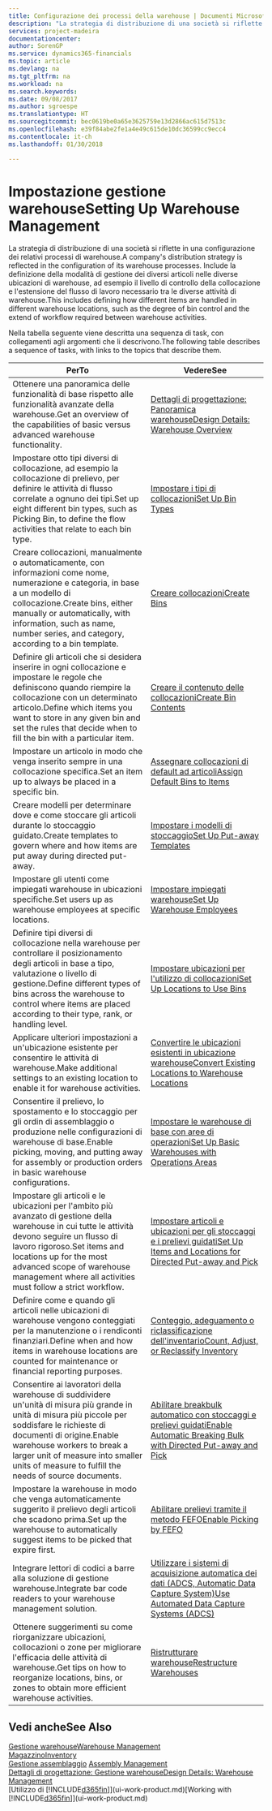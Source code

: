 ```yaml
---
title: Configurazione dei processi della warehouse | Documenti Microsoft
description: "La strategia di distribuzione di una società si riflette in una configurazione dei relativi processi di warehouse. Include la definizione della modalità di gestione dei diversi articoli nelle diverse ubicazioni di warehouse, ad esempio il livello di controllo della collocazione e l'estensione del flusso di lavoro necessario tra le diverse attività di warehouse."
services: project-madeira
documentationcenter: 
author: SorenGP
ms.service: dynamics365-financials
ms.topic: article
ms.devlang: na
ms.tgt_pltfrm: na
ms.workload: na
ms.search.keywords: 
ms.date: 09/08/2017
ms.author: sgroespe
ms.translationtype: HT
ms.sourcegitcommit: bec0619be0a65e3625759e13d2866ac615d7513c
ms.openlocfilehash: e39f84abe2fe1a4e49c615de10dc36599cc9ecc4
ms.contentlocale: it-ch
ms.lasthandoff: 01/30/2018

---
```

# <a name="setting-up-warehouse-management"></a><span data-ttu-id="14206-104">Impostazione gestione warehouse</span><span class="sxs-lookup"><span data-stu-id="14206-104">Setting Up Warehouse Management</span></span>
<span data-ttu-id="14206-105">La strategia di distribuzione di una società si riflette in una configurazione dei relativi processi di warehouse.</span><span class="sxs-lookup"><span data-stu-id="14206-105">A company's distribution strategy is reflected in the configuration of its warehouse processes.</span></span> <span data-ttu-id="14206-106">Include la definizione della modalità di gestione dei diversi articoli nelle diverse ubicazioni di warehouse, ad esempio il livello di controllo della collocazione e l'estensione del flusso di lavoro necessario tra le diverse attività di warehouse.</span><span class="sxs-lookup"><span data-stu-id="14206-106">This includes defining how different items are handled in different warehouse locations, such as the degree of bin control and the extend of workflow required between warehouse activities.</span></span>  

 <span data-ttu-id="14206-107">Nella tabella seguente viene descritta una sequenza di task, con collegamenti agli argomenti che li descrivono.</span><span class="sxs-lookup"><span data-stu-id="14206-107">The following table describes a sequence of tasks, with links to the topics that describe them.</span></span>   

|<span data-ttu-id="14206-108">**Per**</span><span class="sxs-lookup"><span data-stu-id="14206-108">**To**</span></span>|<span data-ttu-id="14206-109">**Vedere**</span><span class="sxs-lookup"><span data-stu-id="14206-109">**See**</span></span>|  
|------------|-------------|  
|<span data-ttu-id="14206-110">Ottenere una panoramica delle funzionalità di base rispetto alle funzionalità avanzate della warehouse.</span><span class="sxs-lookup"><span data-stu-id="14206-110">Get an overview of the capabilities of basic versus advanced warehouse functionality.</span></span>|[<span data-ttu-id="14206-111">Dettagli di progettazione: Panoramica warehouse</span><span class="sxs-lookup"><span data-stu-id="14206-111">Design Details: Warehouse Overview</span></span>](design-details-warehouse-overview.md)|  
|<span data-ttu-id="14206-112">Impostare otto tipi diversi di collocazione, ad esempio la collocazione di prelievo, per definire le attività di flusso correlate a ognuno dei tipi.</span><span class="sxs-lookup"><span data-stu-id="14206-112">Set up eight different bin types, such as Picking Bin, to define the flow activities that relate to each bin type.</span></span>|[<span data-ttu-id="14206-113">Impostare i tipi di collocazioni</span><span class="sxs-lookup"><span data-stu-id="14206-113">Set Up Bin Types</span></span>](warehouse-how-to-set-up-bin-types.md)|  
|<span data-ttu-id="14206-114">Creare collocazioni, manualmente o automaticamente, con informazioni come nome, numerazione e categoria, in base a un modello di collocazione.</span><span class="sxs-lookup"><span data-stu-id="14206-114">Create bins, either manually or automatically, with information, such as name, number series, and category, according to a bin template.</span></span>|[<span data-ttu-id="14206-115">Creare collocazioni</span><span class="sxs-lookup"><span data-stu-id="14206-115">Create Bins</span></span>](warehouse-how-to-create-individual-bins.md)|  
|<span data-ttu-id="14206-116">Definire gli articoli che si desidera inserire in ogni collocazione e impostare le regole che definiscono quando riempire la collocazione con un determinato articolo.</span><span class="sxs-lookup"><span data-stu-id="14206-116">Define which items you want to store in any given bin and set the rules that decide when to fill the bin with a particular item.</span></span>|[<span data-ttu-id="14206-117">Creare il contenuto delle collocazioni</span><span class="sxs-lookup"><span data-stu-id="14206-117">Create Bin Contents</span></span>](warehouse-how-to-set-up-bin-contents.md)|  
|<span data-ttu-id="14206-118">Impostare un articolo in modo che venga inserito sempre in una collocazione specifica.</span><span class="sxs-lookup"><span data-stu-id="14206-118">Set an item up to always be placed in a specific bin.</span></span>|[<span data-ttu-id="14206-119">Assegnare collocazioni di default ad articoli</span><span class="sxs-lookup"><span data-stu-id="14206-119">Assign Default Bins to Items</span></span>](warehouse-how-to-assign-default-bins-to-items.md)|
|<span data-ttu-id="14206-120">Creare modelli per determinare dove e come stoccare gli articoli durante lo stoccaggio guidato.</span><span class="sxs-lookup"><span data-stu-id="14206-120">Create templates to govern where and how items are put away during directed put-away.</span></span>|[<span data-ttu-id="14206-121">Impostare i modelli di stoccaggio</span><span class="sxs-lookup"><span data-stu-id="14206-121">Set Up Put-away Templates</span></span>](warehouse-how-to-set-up-put-away-templates.md)|
|<span data-ttu-id="14206-122">Impostare gli utenti come impiegati warehouse in ubicazioni specifiche.</span><span class="sxs-lookup"><span data-stu-id="14206-122">Set users up as warehouse employees at specific locations.</span></span>|[<span data-ttu-id="14206-123">Impostare impiegati warehouse</span><span class="sxs-lookup"><span data-stu-id="14206-123">Set Up Warehouse Employees</span></span>](warehouse-how-to-set-up-warehouse-employees.md)|
|<span data-ttu-id="14206-124">Definire tipi diversi di collocazione nella warehouse per controllare il posizionamento degli articoli in base a tipo, valutazione o livello di gestione.</span><span class="sxs-lookup"><span data-stu-id="14206-124">Define different types of bins across the warehouse to control where items are placed according to their type, rank, or handling level.</span></span>|[<span data-ttu-id="14206-125">Impostare ubicazioni per l'utilizzo di collocazioni</span><span class="sxs-lookup"><span data-stu-id="14206-125">Set Up Locations to Use Bins</span></span>](warehouse-how-to-set-up-locations-to-use-bins.md)|
|<span data-ttu-id="14206-126">Applicare ulteriori impostazioni a un'ubicazione esistente per consentire le attività di warehouse.</span><span class="sxs-lookup"><span data-stu-id="14206-126">Make additional settings to an existing location to enable it for warehouse activities.</span></span>|[<span data-ttu-id="14206-127">Convertire le ubicazioni esistenti in ubicazione warehouse</span><span class="sxs-lookup"><span data-stu-id="14206-127">Convert Existing Locations to Warehouse Locations</span></span>](warehouse-how-to-convert-existing-locations-to-warehouse-locations.md)|
|<span data-ttu-id="14206-128">Consentire il prelievo, lo spostamento e lo stoccaggio per gli ordin di assemblaggio o produzione nelle configurazioni di warehouse di base.</span><span class="sxs-lookup"><span data-stu-id="14206-128">Enable picking, moving, and putting away for assembly or production orders in basic warehouse configurations.</span></span>|[<span data-ttu-id="14206-129">Impostare le warehouse di base con aree di operazioni</span><span class="sxs-lookup"><span data-stu-id="14206-129">Set Up Basic Warehouses with Operations Areas</span></span>](warehouse-how-to-set-up-basic-warehouses-with-operations-areas.md)|  
|<span data-ttu-id="14206-130">Impostare gli articoli e le ubicazioni per l'ambito più avanzato di gestione della warehouse in cui tutte le attività devono seguire un flusso di lavoro rigoroso.</span><span class="sxs-lookup"><span data-stu-id="14206-130">Set items and locations up for the most advanced scope of warehouse management where all activities must follow a strict workflow.</span></span>|[<span data-ttu-id="14206-131">Impostare articoli e ubicazioni per gli stoccaggi e i prelievi guidati</span><span class="sxs-lookup"><span data-stu-id="14206-131">Set Up Items and Locations for Directed Put-away and Pick</span></span>](warehouse-how-to-set-up-items-for-directed-put-away-and-pick.md)|  
|<span data-ttu-id="14206-132">Definire come e quando gli articoli nelle ubicazioni di warehouse vengono conteggiati per la manutenzione o i rendiconti finanziari.</span><span class="sxs-lookup"><span data-stu-id="14206-132">Define when and how items in warehouse locations are counted for maintenance or financial reporting purposes.</span></span>|[<span data-ttu-id="14206-133">Conteggio, adeguamento o riclassificazione dell'inventario</span><span class="sxs-lookup"><span data-stu-id="14206-133">Count, Adjust, or Reclassify Inventory</span></span>](inventory-how-count-adjust-reclassify.md)|
|<span data-ttu-id="14206-134">Consentire ai lavoratori della warehouse di suddividere un'unità di misura più grande in unità di misura più piccole per soddisfare le richieste di documenti di origine.</span><span class="sxs-lookup"><span data-stu-id="14206-134">Enable warehouse workers to break a larger unit of measure into smaller units of measure to fulfill the needs of source documents.</span></span>|[<span data-ttu-id="14206-135">Abilitare breakbulk automatico con stoccaggi e prelievi guidati</span><span class="sxs-lookup"><span data-stu-id="14206-135">Enable Automatic Breaking Bulk with Directed Put-away and Pick</span></span>](warehouse-enable-automatic-breaking-bulk-with-directed-put-away-and-pick.md)|  
|<span data-ttu-id="14206-136">Impostare la warehouse in modo che venga automaticamente suggerito il prelievo degli articoli che scadono prima.</span><span class="sxs-lookup"><span data-stu-id="14206-136">Set up the warehouse to automatically suggest items to be picked that expire first.</span></span>|[<span data-ttu-id="14206-137">Abilitare prelievi tramite il metodo FEFO</span><span class="sxs-lookup"><span data-stu-id="14206-137">Enable Picking by FEFO</span></span>](warehouse-picking-by-fefo.md)|
|<span data-ttu-id="14206-138">Integrare lettori di codici a barre alla soluzione di gestione warehouse.</span><span class="sxs-lookup"><span data-stu-id="14206-138">Integrate bar code readers to your warehouse management solution.</span></span>|[<span data-ttu-id="14206-139">Utilizzare i sistemi di acquisizione automatica dei dati (ADCS, Automatic Data Capture System)</span><span class="sxs-lookup"><span data-stu-id="14206-139">Use Automated Data Capture Systems (ADCS)</span></span>](warehouse-use-automated-data-capture-systems-adcs.md)|  
|<span data-ttu-id="14206-140">Ottenere suggerimenti su come riorganizzare ubicazioni, collocazioni o zone per migliorare l'efficacia delle attività di warehouse.</span><span class="sxs-lookup"><span data-stu-id="14206-140">Get tips on how to reorganize locations, bins, or zones to obtain more efficient warehouse activities.</span></span>|[<span data-ttu-id="14206-141">Ristrutturare warehouse</span><span class="sxs-lookup"><span data-stu-id="14206-141">Restructure Warehouses</span></span>](warehouse-how-to-restructure-warehouses.md)|  

## <a name="see-also"></a><span data-ttu-id="14206-142">Vedi anche</span><span class="sxs-lookup"><span data-stu-id="14206-142">See Also</span></span>  
[<span data-ttu-id="14206-143">Gestione warehouse</span><span class="sxs-lookup"><span data-stu-id="14206-143">Warehouse Management</span></span>](warehouse-manage-warehouse.md)  
[<span data-ttu-id="14206-144">Magazzino</span><span class="sxs-lookup"><span data-stu-id="14206-144">Inventory</span></span>](inventory-manage-inventory.md)  
<span data-ttu-id="14206-145">[Gestione assemblaggio](assembly-assemble-items.md)  </span><span class="sxs-lookup"><span data-stu-id="14206-145">[Assembly Management](assembly-assemble-items.md)  </span></span>  
[<span data-ttu-id="14206-146">Dettagli di progettazione: Gestione warehouse</span><span class="sxs-lookup"><span data-stu-id="14206-146">Design Details: Warehouse Management</span></span>](design-details-warehouse-management.md)  
<span data-ttu-id="14206-147">[Utilizzo di [!INCLUDE[d365fin](includes/d365fin_md.md)]](ui-work-product.md)</span><span class="sxs-lookup"><span data-stu-id="14206-147">[Working with [!INCLUDE[d365fin](includes/d365fin_md.md)]](ui-work-product.md)</span></span>

